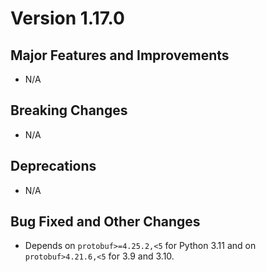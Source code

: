 # Version 1.17.0

## Major Features and Improvements

*   N/A

## Breaking Changes

*   N/A

## Deprecations

*   N/A

## Bug Fixed and Other Changes

*   Depends on `protobuf>=4.25.2,<5` for Python 3.11 and on `protobuf>4.21.6,<5`
    for 3.9 and 3.10.
